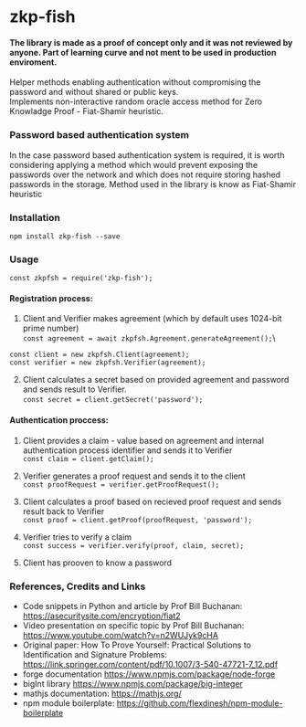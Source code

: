# zkp-fish

#### The library is made as a proof of concept only and it was not reviewed by anyone. Part of learning curve and not ment to be used in production enviroment.

Helper methods enabling authentication without compromising the password and without shared or public keys.\
Implements non-interactive random oracle access method for Zero Knowladge Proof - Fiat-Shamir heuristic.

### Password based authentication system
In the case password based authentication system is required, it is worth considering applying a method which would prevent exposing the passwords over the network and which does not require storing hashed passwords in the storage. Method used in the library is know as Fiat-Shamir heuristic

### Installation

`npm install zkp-fish --save`

### Usage
`const zkpfsh = require('zkp-fish');`

#### Registration process:

1. Client and Verifier makes agreement (which by default uses 1024-bit prime number)\
`const agreement = await zkpfsh.Agreement.generateAgreement();`\

`const client = new zkpfsh.Client(agreement);`\
`const verifier = new zkpfsh.Verifier(agreement);`

2. Client calculates a secret based on provided agreement and password and sends result to Verifier.\
`const secret = client.getSecret('password');`

#### Authentication proccess:

1. Client provides a claim - value based on agreement and internal authentication process identifier and sends it to Verifier\
`const claim = client.getClaim();`

2. Verifier generates a proof request and sends it to the client\
`const proofRequest = verifier.getProofRequest();`

3. Client calculates a proof based on recieved proof request and sends result back to Verifier\
`const proof = client.getProof(proofRequest, 'password');`

4. Verifier tries to verify a claim\
`const success = verifier.verify(proof, claim, secret);`

5. Client has prooven to know a password

### References, Credits and Links
- Code snippets in Python and article by Prof Bill Buchanan: https://asecuritysite.com/encryption/fiat2
- Video presentation on specific topic by Prof Bill Buchanan: https://www.youtube.com/watch?v=n2WUJyk9cHA
- Original paper: How To Prove Yourself: Practical Solutions to Identification and Signature Problems: https://link.springer.com/content/pdf/10.1007/3-540-47721-7_12.pdf
- forge documentation https://www.npmjs.com/package/node-forge
- bigInt library https://www.npmjs.com/package/big-integer
- mathjs documentation: https://mathjs.org/
- npm module boilerplate: https://github.com/flexdinesh/npm-module-boilerplate
